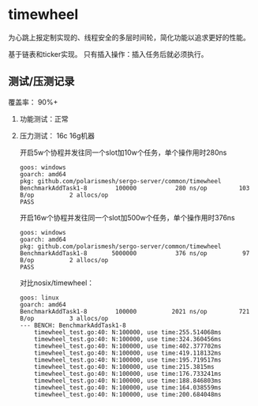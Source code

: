 # timewheel

为心跳上报定制实现的、线程安全的多层时间轮，简化功能以追求更好的性能。

基于链表和ticker实现。 只有插入操作：插入任务后就必须执行。

## 测试/压测记录

覆盖率： 90%+

1. 功能测试：正常

2. 压力测试： 16c 16g机器

   开启5w个协程并发往同一个slot加10w个任务，单个操作用时280ns

   ```
   goos: windows
   goarch: amd64
   pkg: github.com/polarismesh/sergo-server/common/timewheel
   BenchmarkAddTask1-8   	  100000	       280 ns/op	     103 B/op	       2 allocs/op
   PASS
   ```

   开启16w个协程并发往同一个slot加500w个任务，单个操作用时376ns

   ```
   goos: windows
   goarch: amd64
   pkg: github.com/polarismesh/sergo-server/common/timewheel
   BenchmarkAddTask1-8   	 5000000	       376 ns/op	      97 B/op	       2 allocs/op
   PASS
   ```

   对比nosix/timewheel：
   ```
   goos: linux
   goarch: amd64
   BenchmarkAddTask1-8   	  100000	      2021 ns/op	     721 B/op	       3 allocs/op
   --- BENCH: BenchmarkAddTask1-8
       timewheel_test.go:40: N:100000, use time:255.514068ms
       timewheel_test.go:40: N:100000, use time:324.360456ms
       timewheel_test.go:40: N:100000, use time:402.377702ms
       timewheel_test.go:40: N:100000, use time:419.118132ms
       timewheel_test.go:40: N:100000, use time:195.719517ms
       timewheel_test.go:40: N:100000, use time:215.3815ms
       timewheel_test.go:40: N:100000, use time:176.733241ms
       timewheel_test.go:40: N:100000, use time:188.846803ms
       timewheel_test.go:40: N:100000, use time:164.038559ms
       timewheel_test.go:40: N:100000, use time:200.684048ms
   ```